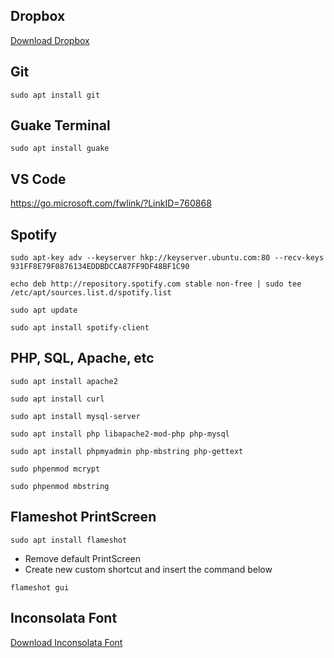 ## **Dropbox**

[Download Dropbox](https://www.dropbox.com/download?dl=packages/ubuntu/dropbox_2015.10.28_amd64.deb "Download Dropbox")


## **Git**

`sudo apt install git`


## **Guake Terminal**

`sudo apt install guake`


## **VS Code**

https://go.microsoft.com/fwlink/?LinkID=760868



## **Spotify**

`sudo apt-key adv --keyserver hkp://keyserver.ubuntu.com:80 --recv-keys 931FF8E79F0876134EDDBDCCA87FF9DF48BF1C90`

`echo deb http://repository.spotify.com stable non-free | sudo tee /etc/apt/sources.list.d/spotify.list`

`sudo apt update`

`sudo apt install spotify-client`


## **PHP, SQL, Apache, etc**

`sudo apt install apache2`

`sudo apt install curl`

`sudo apt install mysql-server`

`sudo apt install php libapache2-mod-php php-mysql`

`sudo apt install phpmyadmin php-mbstring php-gettext`

`sudo phpenmod mcrypt`

`sudo phpenmod mbstring`


## **Flameshot PrintScreen**

`sudo apt install flameshot`

- Remove default PrintScreen
- Create new custom shortcut and insert the command below

`flameshot gui`


## **Inconsolata Font**

[Download Inconsolata Font](https://www.fontsquirrel.com/fonts/download/Inconsolata "Download Inconsolata Font")

